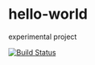 # hello-world
experimental project

[![Build Status](https://travis-ci.com/skylark-leo/hello-world.svg?branch=master)](https://travis-ci.com/skylark-leo/hello-world)
